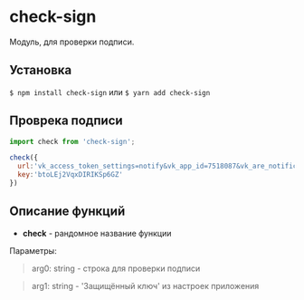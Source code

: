 # check-sign
Модуль, для проверки подписи.

## Установка

`$ npm install check-sign` 
или
`$ yarn add check-sign`

## Проврека подписи
```javascript
import check from 'check-sign';

check({
  url:'vk_access_token_settings=notify&vk_app_id=7518087&vk_are_notifications_enabled=0&vk_is_app_user=1&vk_is_favorite=0&vk_language=ru&vk_platform=desktop_web&vk_ref=other&vk_user_id=102343170&sign=y6WRJ2gcXgvcrHC5fR9RsTptEzUL14zPWs3iX3fk0mc',
  key:'btoLEj2VqxDIRIKSp6GZ'
})
```
## Описание функций
- **check** - рандомное название функции

Параметры:
> arg0: string - строка для проверки подписи

> arg1: string - 'Защищённый ключ' из настроек приложения
